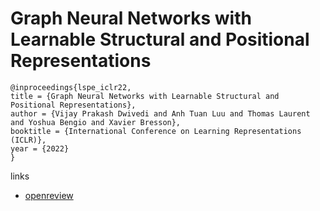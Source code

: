 # Graph Neural Networks with Learnable Structural and Positional Representations

```
@inproceedings{lspe_iclr22,
title = {Graph Neural Networks with Learnable Structural and Positional Representations},
author = {Vijay Prakash Dwivedi and Anh Tuan Luu and Thomas Laurent and Yoshua Bengio and Xavier Bresson},
booktitle = {International Conference on Learning Representations (ICLR)},
year = {2022}
}
```

links
- [openreview](https://openreview.net/forum?id=wTTjnvGphYj)
